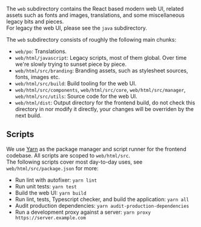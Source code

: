 The `web` subdirectory contains the React based modern web UI, related assets such as fonts and images, translations, and some miscellaneous legacy bits and pieces.  
For legacy the web UI, please see the `java` subdirectory.  

The `web` subdirectory consists of roughly the following main chunks:  

 - `web/po`: Translations.
 - `web/html/javascript`: Legacy scripts, most of them global. Over time we're slowly trying to sunset piece by piece.  
 - `web/html/src/branding`: Branding assets, such as stylesheet sources, fonts, images etc.
 - `web/html/src/build`: Build tooling for the web UI.
 - `web/html/src/components`, `web/html/src/core`, `web/html/src/manager`, `web/html/src/utils`: Source code for the web UI.
 - `web/html/dist`: Output directory for the frontend build, do not check this directory in nor modify it directly, your changes will be overriden by the next build.  

## Scripts

We use [Yarn](https://yarnpkg.com/) as the package manager and script runner for the frontend codebase. All scripts are scoped to `web/html/src`.  
The following scripts cover most day-to-day uses, see `web/html/src/package.json` for more:  

 - Run lint with autofixer: `yarn lint`
 - Run unit tests: `yarn test`  
 - Build the web UI: `yarn build`  
 - Run lint, tests, Typescript checker, and build the application: `yarn all`  
 - Audit production dependencies: `yarn audit-production-dependencies`
 - Run a development proxy against a server: `yarn proxy https://server.example.com`  
